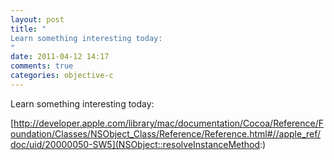 ```yaml
---
layout: post
title: "
Learn something interesting today:  
"
date: 2011-04-12 14:17
comments: true
categories: objective-c
---
```


Learn something interesting today:  

[http://developer.apple.com/library/mac/documentation/Cocoa/Reference/Foundation/Classes/NSObject_Class/Reference/Reference.html#//apple_ref/doc/uid/20000050-SW5](NSObject::resolveInstanceMethod:)

